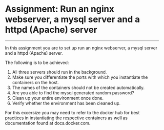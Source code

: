 # Assignment: Run an nginx webserver, a mysql server and a httpd (Apache) server
___
In this assignment you are to set up run an nginx webserver, a mysql server and a httpd (Apache) server. 

The following is to be achieved:

1. All three servers should run in the background.
2. Make sure you differentiate the ports with which you instantiate the containers on the host.
3. The names of the containers should not be created automatically.
4. Are you able to find the mysql generated random password?
5. Clean up your entire environment once done.
6. Verify whether the environment has been cleaned up.

For this excersize you may need to refer to the docker hub for best practices in instantiating the respective containers as well as documentation found at docs.docker.com.
